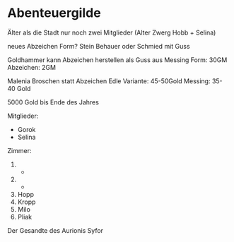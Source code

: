 # Abenteuergilde

Älter als die Stadt
nur noch zwei Mitglieder (Alter Zwerg Hobb + Selina)

neues Abzeichen Form?
Stein Behauer oder Schmied mit Guss

Goldhammer kann Abzeichen herstellen als Guss aus Messing
Form: 30GM
Abzeichen: 2GM

Malenia
Broschen statt Abzeichen
Edle Variante: 45-50Gold
Messing: 35-40 Gold

5000 Gold bis Ende des Jahres


Mitglieder:
- Gorok
- Selina


Zimmer:
1. -
2. -
3. Hopp
4. Kropp
5. Milo
6. Pliak

Der Gesandte des Aurionis Syfor 
